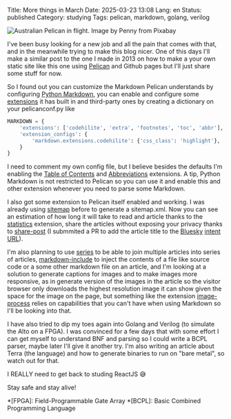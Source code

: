 Title: More things in March
Date: 2025-03-23 13:08
Lang: en
Status: published
Category: studying
Tags: pelican, markdown, golang, verilog

![Australian Pelican in flight. Image by Penny from Pixabay](/images/australian-pelican-9268481_1280.jpg)
<!-- Image by <a href="https://pixabay.com/users/pen_ash-5526837/?utm_source=link-attribution&utm_medium=referral&utm_campaign=image&utm_content=9268481">Penny</a> from <a href="https://pixabay.com//?utm_source=link-attribution&utm_medium=referral&utm_campaign=image&utm_content=9268481">Pixabay</a> -->

I've been busy looking for a new job and all the pain that comes with that, and in the meanwhile trying to make this blog nicer. One of this days I'll make a similar post to the one I made in 2013 on how to make a your own static site like this one using [Pelican](https://getpelican.com/) and Github pages but I'll just share some stuff for now.

So I found out you can customize the Markdown Pelican understands by configuring [Python Markdown](https://python-markdown.github.io/), you can enable and configure some [extensions](https://python-markdown.github.io/extensions/) it has built in and third-party ones by creating a dictionary on your pelicanconf.py like

```python
MARKDOWN = {
    'extensions': ['codehilite', 'extra', 'footnotes', 'toc', 'abbr'],
    'extension_configs': {
        'markdown.extensions.codehilite': {'css_class': 'highlight'},
    }
}
```

I need to comment my own config file, but I believe besides the defaults I'm enabling the [Table of Contents](https://python-markdown.github.io/extensions/toc/) and [Abbreviations](https://python-markdown.github.io/extensions/abbreviations/) extensions. A tip, Python Markdown is not restricted to Pelican so you can use it and enable this and other extension whenever you need to parse some Markdown.

I also got some extension to Pelican itself enabled and working. I was already using [sitemap](https://github.com/pelican-plugins/sitemap) before to generate a sitemap.xml. Now you can see an estimation of how long it will take to read and article thanks to the [statistics](https://github.com/pelican-plugins/statistics) extension, share the articles without exposing your privacy thanks to [share-post](https://github.com/pelican-plugins/share-post) (I submmited a PR to add the article title to the [Bluesky](https://bsky.app/) [intent URL](https://docs.bsky.app/docs/advanced-guides/intent-links)).

I'm also planning to use [series](https://github.com/pelican-plugins/series) to be able to join multiple articles into series of articles, [markdown-include](https://github.com/pelican-plugins/markdown-include) to inject the contents of a file like source code or a some other markdown file on an article, and I'm looking at a solution to generate captions for images and to make images more responsive, as in generate version of the images in the article so the visitor browser only downloads the highest resolution image it can show given the space for the image on the page, but something like the extension [image-process](https://github.com/pelican-plugins/image-process) relies on capabilities that you can't have when using Markdown so I'll be looking into that.

I have also tried to dip my toes again into Golang and Verilog (to simulate the Alto on a FPGA). I was convinced for a few days that with some effort I can get myself to understand BNF and parsing so I could write a BCPL parser, maybe later I'll give it another try. I'm also writing an article about Terra (the language) and how to generate binaries to run on "bare metal", so watch out for that.

I REALLY need to get back to studing ReactJS 😅

Stay safe and stay alive!

*[FPGA]: Field-Programmable Gate Array
*[BCPL]: Basic Combined Programming Language